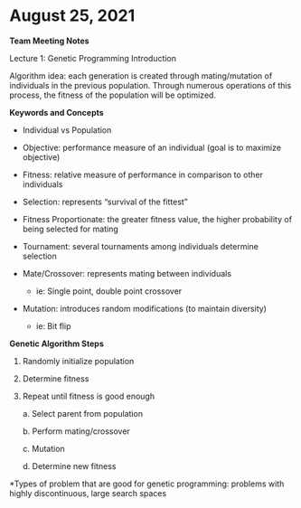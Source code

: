 # August 25, 2021

**Team Meeting Notes**

Lecture 1: Genetic Programming Introduction

Algorithm idea: each generation is created through mating/mutation of individuals in the previous population. Through numerous operations of this process, the fitness of the population will be optimized.

**Keywords and Concepts**

* Individual vs Population 

* Objective: performance measure of an individual (goal is to maximize objective) 

* Fitness: relative measure of performance in comparison to other individuals 

* Selection: represents “survival of the fittest” 

* Fitness Proportionate: the greater fitness value, the higher probability of being selected for mating 

* Tournament: several tournaments among individuals determine selection 

* Mate/Crossover: represents mating between individuals 

    * ie: Single point, double point crossover

* Mutation: introduces random modifications (to maintain diversity) 

    * ie: Bit flip 

 

**Genetic Algorithm Steps**

1. Randomly initialize population 

2. Determine fitness 

3. Repeat until fitness is good enough 

    a. Select parent from population 

    b. Perform mating/crossover 

    c. Mutation 

    d. Determine new fitness 

 

*Types of problem that are good for genetic programming: problems with highly discontinuous, large search spaces 

 
